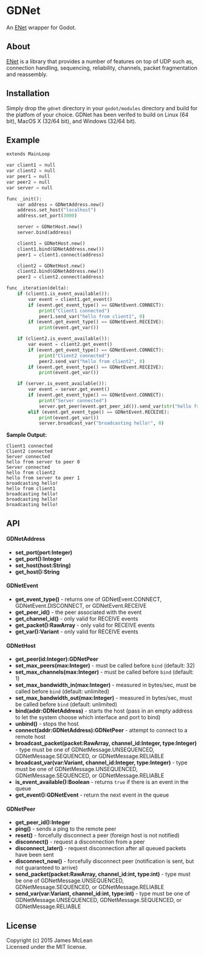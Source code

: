# GDNet

An [ENet](http://enet.bespin.org/) wrapper for Godot.

## About

[ENet](http://enet.bespin.org/) is a library that provides a number of features on top of UDP such as, connection handling, sequencing, reliability, channels, packet fragmentation and reassembly.

## Installation

Simply drop the `gdnet` directory in your `godot/modules` directory and build for the platfom of your choice. GDNet has been verifed to build on Linux (64 bit), MacOS X (32/64 bit), and Windows (32/64 bit).

## Example

```python
extends MainLoop

var client1 = null
var client2 = null
var peer1 = null
var peer2 = null
var server = null

func _init():
	var address = GDNetAddress.new()
	address.set_host("localhost")
	address.set_port(3000)

	server = GDNetHost.new()
	server.bind(address)

	client1 = GDNetHost.new()
	client1.bind(GDNetAddress.new())
	peer1 = client1.connect(address)

	client2 = GDNetHost.new()
	client2.bind(GDNetAddress.new())
	peer2 = client2.connect(address)

func _iteration(delta):
	if (client1.is_event_available()):
		var event = client1.get_event()
		if (event.get_event_type() == GDNetEvent.CONNECT):
			print("Client1 connected")
			peer1.send_var("hello from client1", 0)
		if (event.get_event_type() == GDNetEvent.RECEIVE):
			print(event.get_var())

	if (client2.is_event_available()):
		var event = client2.get_event()
		if (event.get_event_type() == GDNetEvent.CONNECT):
			print("Client2 connected")
			peer2.send_var("hello from client2", 0)
		if (event.get_event_type() == GDNetEvent.RECEIVE):
			print(event.get_var())

	if (server.is_event_available()):
		var event = server.get_event()
		if (event.get_event_type() == GDNetEvent.CONNECT):
			print("Server connected")
			server.get_peer(event.get_peer_id()).send_var(str("hello from server to peer ", event.get_peer_id()), 0)
		elif (event.get_event_type() == GDNetEvent.RECEIVE):
			print(event.get_var())
			server.broadcast_var("broadcasting hello!", 0)
```

**Sample Output:**
```
Client1 connected
Client2 connected
Server connected
hello from server to peer 0
Server connected
hello from client2
hello from server to peer 1
broadcasting hello!
hello from client1
broadcasting hello!
broadcasting hello!
broadcasting hello!
```

## API

#### GDNetAddress

- **set_port(port:Integer)**
- **get_port():Integer**
- **set_host(host:String)**
- **get_host():String**

#### GDNetEvent

- **get_event_type()** - returns one of GDNetEvent.CONNECT, GDNetEvent.DISCONNECT, or GDNetEvent.RECEIVE
- **get_peer_id()** - the peer associated with the event
- **get_channel_id()** - only valid for RECEIVE events
- **get_packet():RawArray** - only valid for RECEIVE events
- **get_var():Variant** - only valid for RECEIVE events

#### GDNetHost

- **get_peer(id:Integer):GDNetPeer**
- **set_max_peers(max:Integer)** - must be called before `bind` (default: 32)
- **set_max_channels(max:Integer)** - must be called before `bind` (default: 1)
- **set_max_bandwidth_in(max:Integer)** - measured in bytes/sec, must be called before `bind` (default: unlimited)
- **set_max_bandwidth_out(max:Integer)** - measured in bytes/sec, must be called before `bind` (default: unlimited)
- **bind(addr:GDNetAddress)** - starts the host (pass in an empty address to let the system choose which interface and port to bind)
- **unbind()** - stops the host
- **connect(addr:GDNetAddress):GDNetPeer** - attempt to connect to a remote host
- **broadcast_packet(packet:RawArray, channel_id:Integer, type:Integer)** - type must be one of GDNetMessage.UNSEQUENCED, GDNetMessage.SEQUENCED, or GDNetMessage.RELIABLE
- **broadcast_var(var:Variant, channel_id:Integer, type:Integer)** - type must be one of GDNetMessage.UNSEQUENCED, GDNetMessage.SEQUENCED, or GDNetMessage.RELIABLE
- **is_event_available():Boolean** - returns `true` if there is an event in the queue
- **get_event():GDNetEvent** - return the next event in the queue

#### GDNetPeer

- **get_peer_id():Integer**
- **ping()** - sends a ping to the remote peer
- **reset()** - forcefully disconnect a peer (foreign host is not notified)
- **disconnect()** - request a disconnection from a peer
- **disconnect_later()** - request disconnection after all queued packets have been sent
- **disconnect_now()** - forcefully disconnect peer (notification is sent, but not guaranteed to arrive)
- **send_packet(packet:RawArray, channel_id:int, type:int)** - type must be one of GDNetMessage.UNSEQUENCED, GDNetMessage.SEQUENCED, or GDNetMessage.RELIABLE
- **send_var(var:Variant, channel_id:int, type:int)** - type must be one of GDNetMessage.UNSEQUENCED, GDNetMessage.SEQUENCED, or GDNetMessage.RELIABLE

## License
Copyright (c) 2015 James McLean  
Licensed under the MIT license.
